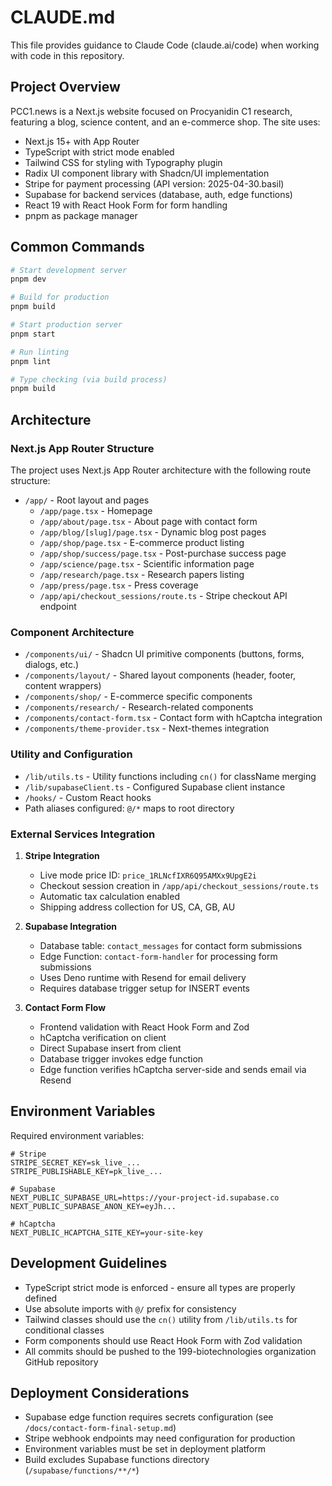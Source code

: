 # CLAUDE.md

This file provides guidance to Claude Code (claude.ai/code) when working with code in this repository.

## Project Overview

PCC1.news is a Next.js website focused on Procyanidin C1 research, featuring a blog, science content, and an e-commerce shop. The site uses:

- Next.js 15+ with App Router
- TypeScript with strict mode enabled
- Tailwind CSS for styling with Typography plugin
- Radix UI component library with Shadcn/UI implementation
- Stripe for payment processing (API version: 2025-04-30.basil)
- Supabase for backend services (database, auth, edge functions)
- React 19 with React Hook Form for form handling
- pnpm as package manager

## Common Commands

```bash
# Start development server
pnpm dev

# Build for production
pnpm build

# Start production server
pnpm start

# Run linting
pnpm lint

# Type checking (via build process)
pnpm build
```

## Architecture

### Next.js App Router Structure

The project uses Next.js App Router architecture with the following route structure:

- `/app/` - Root layout and pages
  - `/app/page.tsx` - Homepage
  - `/app/about/page.tsx` - About page with contact form
  - `/app/blog/[slug]/page.tsx` - Dynamic blog post pages
  - `/app/shop/page.tsx` - E-commerce product listing
  - `/app/shop/success/page.tsx` - Post-purchase success page
  - `/app/science/page.tsx` - Scientific information page
  - `/app/research/page.tsx` - Research papers listing
  - `/app/press/page.tsx` - Press coverage
  - `/app/api/checkout_sessions/route.ts` - Stripe checkout API endpoint

### Component Architecture

- `/components/ui/` - Shadcn UI primitive components (buttons, forms, dialogs, etc.)
- `/components/layout/` - Shared layout components (header, footer, content wrappers)
- `/components/shop/` - E-commerce specific components
- `/components/research/` - Research-related components
- `/components/contact-form.tsx` - Contact form with hCaptcha integration
- `/components/theme-provider.tsx` - Next-themes integration

### Utility and Configuration

- `/lib/utils.ts` - Utility functions including `cn()` for className merging
- `/lib/supabaseClient.ts` - Configured Supabase client instance
- `/hooks/` - Custom React hooks
- Path aliases configured: `@/*` maps to root directory

### External Services Integration

1. **Stripe Integration**
   - Live mode price ID: `price_1RLNcfIXR6Q95AMXx9UpgE2i`
   - Checkout session creation in `/app/api/checkout_sessions/route.ts`
   - Automatic tax calculation enabled
   - Shipping address collection for US, CA, GB, AU

2. **Supabase Integration**
   - Database table: `contact_messages` for contact form submissions
   - Edge Function: `contact-form-handler` for processing form submissions
   - Uses Deno runtime with Resend for email delivery
   - Requires database trigger setup for INSERT events

3. **Contact Form Flow**
   - Frontend validation with React Hook Form and Zod
   - hCaptcha verification on client
   - Direct Supabase insert from client
   - Database trigger invokes edge function
   - Edge function verifies hCaptcha server-side and sends email via Resend

## Environment Variables

Required environment variables:

```
# Stripe
STRIPE_SECRET_KEY=sk_live_...
STRIPE_PUBLISHABLE_KEY=pk_live_...

# Supabase
NEXT_PUBLIC_SUPABASE_URL=https://your-project-id.supabase.co
NEXT_PUBLIC_SUPABASE_ANON_KEY=eyJh...

# hCaptcha
NEXT_PUBLIC_HCAPTCHA_SITE_KEY=your-site-key
```

## Development Guidelines

- TypeScript strict mode is enforced - ensure all types are properly defined
- Use absolute imports with `@/` prefix for consistency
- Tailwind classes should use the `cn()` utility from `/lib/utils.ts` for conditional classes
- Form components should use React Hook Form with Zod validation
- All commits should be pushed to the 199-biotechnologies organization GitHub repository

## Deployment Considerations

- Supabase edge function requires secrets configuration (see `/docs/contact-form-final-setup.md`)
- Stripe webhook endpoints may need configuration for production
- Environment variables must be set in deployment platform
- Build excludes Supabase functions directory (`/supabase/functions/**/*`)
